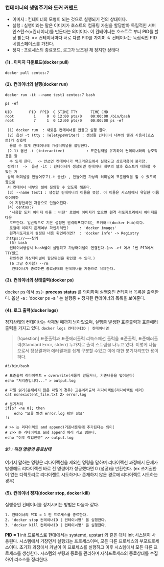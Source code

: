 ### 컨테이너의 생명주기와 도커 커맨드

* 이미지 : 컨테이너의 모형이 되는 것으로 실행되기 전의 상태이다. 
* 실행     : 실행이라는 말은 이미지가 호스트의 컴퓨팅 자원을 할당받아 독립적인 서버 인스턴스(=컨테이너)를 만든다는 의미이다. 이 컨테이너는 호스트로 부터 PID를 할당 받는다. => 컨테이너마다 서로 다른 PID를 가지며 각 컨테이너는 독립적인 PID네임스페이스를 가진다. 
* 정지     : 프로세스의 종료코드, 로그가 보조된 채 정지한 상태다 

#### (1) .  이미지 다운로드(docker pull)
```shell
docker pull centos:7

```

#### (2). 컨테이너의 실행(docker run)
```shell
docker run -it --name test1 centos:7 bash

ps -ef

UID        PID  PPID  C STIME TTY      TIME CMD
root         1     0  0 12:00 pts/0    00:00:00 /bin/bash
root         7     1  0 12:00 pts/0    00:00:00 ps -ef

```
	 (1) docker run  : 새로운 컨테이너를 만들고 실행 한다. 
	 (2) 옵션 -t (tty : TeletypeWriter) : 생성될 컨테이너 내부의 쉘과 사용자(호스트)가 상호작
	  용할 수 있게 컨테이너에 가상터미널을 할당한다. 
	 (2-1) 옵션 -i (interactive)          : 표준입력을 유지하여 컨테이너와의 상호작용을 할 
	  수 있게 한다.  -> 안쓰면 컨테이너가 백그라운드에서 실행되고 상호작용이 불가함. 
	 정리!!  ->  옵션 -it : 컨테이너가 생성되면 컨테이너 내부의 쉘과 호스트가 대화할 수 있는 가
	 상의 터미널을 만들어주고(-t 옵션) , 만들어진 가상의 터미널에 표준입력을 할 수 있도록 함으로
	 서 컨테이너 내부의 쉘에 질의할 수 있도록 해준다.
	 (3) --name test1 : 생성할 컨테이너의 이름을 뜻함. 이 이름은 시스템에서 유일한 이름이어야하
	  며 지정안하면 자동으로 만들어진다.
	 (4) centos:7
	  '사용할 도커 이미지 이름 : 버전' 로컬에 이미지가 없으면 원격 리포지토리에서 이미지를 다운
	  로드한다. 일반적으로 기본 설정된 원격리포지토리는 도커허브(docker Hub)이다. 
	  로컬에 이미지 존재여부 확인하려면?     : 'docker images' 
	  원격리포지토리 설정된 내용 확인하려면?  : 'docker info' -> Registry :https://~~~찾기
	  (5) bash
	  컨테이너생성시 bash쉘이 실행되고 가상터미널이 연결된다.(ps -ef 에서 1번 PID에서 TTY필드
	  확인하면 가상터미널이 할당된것을 확인할 수 있다.)
	  (6 그냥 추가함) --rm 
	   컨테이너가 종료하면 종료상태의 컨테이너를 자동으로 삭제한다. 

#### (3). 컨테이너의 상태출력(docker ps)
docker ps 에서 ps는 **process status** 를 의미하며 실행중인 컨테이너 목록을 출력한다.
옵션 -a : 'docker ps -a ' 는 실행중 + 정지된 컨테이너의 목록을 보여준다. 

#### (4). 로그 출력(docker logs)
정지상태의 컨테이너는 삭제될 때까지 남아있으며, 실행중 발생한 표준출력과 표준에러출력을 가지고 있다. 
`docker logs 컨테이너ID | 컨테이너명`

>[!question] 표준출력과 표준에러출력
>리눅스에선 출력을 표준출력, 표준에러출력(Standard Error, stderr) 두가지로 출력 스트림을 나누고 있다. 이렇게 나눔으로서 정상결과와 에러결과를 쉽게 구분할 수있고 이에 대한 분기처리또한 용이하다. 

```shell
#!/bin/bash

# 표준출력 리다이렉트 = overwrite(새롭게 만들거나, 기존내용을 덮어쓴다)
echo "처리중입니다..." > output.log

# 파일 읽기(존재하지 않은 파일의 경우) 표준에러출력 리다이렉트(리다이렉트 에러)
cat nonexistent_file.txt 2> error.log

# 분기처리
if[$? -ne 0]; then
	echo "오류 발생 error.log 확인 필요" 
fi

# >> 는 리다이렉트 and append(기존내용뒤에 추가된다는 의미)
# 2>> 는 리다이렉트 and append 에러 라고 읽는다. 
echo "이후 작업진행" >> output.log

```

##### $? : 직전 명령의 종료상태
여기서 말하는 명령은 리다이렉션을 제외한 명령을 말하며 리다이렉션 과정에서 문제가 발생해도 리다이렉션 바로 전 명령어가 성공했다면 0 (성공)을 반환한다. 
(ex 쓰기권한이 없는 디렉토리로 리다이렌트 시도하거나 존재하지 않은 경로에 리다이렉트 시도하는 경우)

#### (5). 컨테이너 정지(docker stop, docker kill)
실행중인 컨테이너를 정지시키는 방법은 다음과 같다. 

	1. 컨테이너의 PID = 1 인 프로세스를 종료한다.
	2. 'docker stop 컨테이너ID | 컨테이너명' 을 실행한다. 
	3. 'docker kill 컨테이너ID | 컨테이너명' 을 실행한다. 

**PID = 1** 
init 프로세스로 현대에서는 systemd, upstart 와 같은 대체 init 시스템이 사용된다. 
시스템에서 가장먼저 실행되는 프로세스이며, 모든 다른 프로세스의 부모프로세스이다. 
초기화 과정에서 커널이  이 프로세스를 실행하고 이후 시스템에서 모든 다른 프로세스를 생성한다. 시스템의 부팅과 종료를 관리하며 자식프로세스의 종료상태를 수집하여 리소스를 정리한다. 

